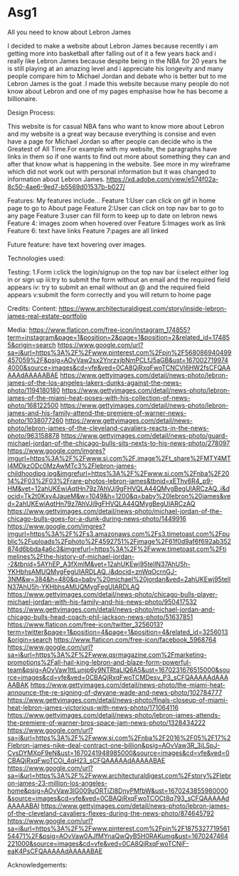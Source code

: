 # Asg1

All you need to know about Lebron James

I decided to make a website about Lebron James because recently i am getting more into basketball after falling out of it a few years back and i really like Lebron James because despite being in the NBA for 20 years he is still playing at an amazing level and i appreciate his longevity and many people compare him to Michael Jordan and debate who is better but to me Lebron James is the goat .I made this website because many people do not know about Lebron and one of my pages emphasise how he has become a billionaire.

Design Process:

This website is for casual NBA fans who want to know more about Lebron and my website is a great way because everything is consise and even have a page for Michael Jordan so after people can decide who is the Greatest of All Time.For example with my website, the paragraphs have links in them so if one wants to find out more about something they can and after that know what is happening in the website. See more in my wireframe which did not work out with personal information but it was changed to information about Lebron James. https://xd.adobe.com/view/e574f02a-8c50-4ae6-9ed7-b5569d01537b-b027/

Features:
My features include...
Feature 1:User can click on gif in home page to go to About page
Feature 2:User can click on top nav bar to go to any page
Feature 3:user can fill form to keep up to date on lebron news
Feature 4: images zoom when hovered over
Feature 5:Images work as link
Feature 6: text have links
Feature 7:pages are all linked

Future feature: have text hovering over images.

Technologies used:

Testing:
1.Form
i:click the login/signup on the top nav bar
ii:select either log in or sign up
iii:try to submit the form without an email and the required field appears
iv: try to submit an email without an @ and the required field appears
v:submit the form correctly and you will return to home page

Credits:
Content:
https://www.architecturaldigest.com/story/inside-lebron-james-real-estate-portfolio

Media:
https://www.flaticon.com/free-icon/instagram_174855?term=instagram&page=1&position=2&page=1&position=2&related_id=174855&origin=search
https://www.google.com/url?sa=i&url=https%3A%2F%2Fwww.pinterest.com%2Fpin%2F568086940499457059%2F&psig=AOvVaw2sx2YnrzxjbNmPCLfJ5aGB&ust=1670027199744000&source=images&cd=vfe&ved=0CA8QjRxqFwoTCNCVl6HW2fsCFQAAAAAdAAAAABAE
https://www.gettyimages.com/detail/news-photo/lebron-james-of-the-los-angeles-lakers-dunks-against-the-news-photo/1194180180
https://www.gettyimages.com/detail/news-photo/lebron-james-of-the-miami-heat-poses-with-his-collection-of-news-photo/168122500
https://www.gettyimages.com/detail/news-photo/lebron-james-and-his-family-attend-the-premiere-of-warner-news-photo/1038077260
https://www.gettyimages.com/detail/news-photo/lebron-james-of-the-cleveland-cavaliers-reacts-in-the-news-photo/963158878
https://www.gettyimages.com/detail/news-photo/guard-michael-jordan-of-the-chicago-bulls-sits-nexts-to-his-news-photo/278097
https://www.google.com/imgres?imgurl=https%3A%2F%2Fwww.si.com%2F.image%2Ft_share%2FMTY4MTI4MDkzODc0MzAwMTc3%2Flebron-james-childhoodjpg.jpg&imgrefurl=https%3A%2F%2Fwww.si.com%2Fnba%2F2014%2F03%2F03%2Frare-photos-lebron-james&tbnid=xEThv6R4_p9-HM&vet=12ahUKEwiAqtHn79z7AhVJj9gFHVQLA44QMygBegUIARCzAQ..i&docid=Tk2t0Kxy4JaueM&w=1049&h=1200&q=baby%20lebron%20james&ved=2ahUKEwiAqtHn79z7AhVJj9gFHVQLA44QMygBegUIARCzAQ
https://www.gettyimages.com/detail/news-photo/michael-jordan-of-the-chicago-bulls-goes-for-a-dunk-during-news-photo/1449916
https://www.google.com/imgres?imgurl=https%3A%2F%2Fs3.amazonaws.com%2Fs3.timetoast.com%2Fpublic%2Fuploads%2Fphoto%2F4592751%2Fimage%2F61f0d9af6f692ab352874d6bbda4a6c3&imgrefurl=https%3A%2F%2Fwww.timetoast.com%2Ftimelines%2Fthe-history-of-michael-jordan--2&tbnid=5AYhEP_A3fXmIM&vet=12ahUKEwj95tellN37AhU5h-YKHbhsAMUQMygFegUIARDLAQ..i&docid=znWqOcrnGJ-3NM&w=384&h=480&q=baby%20michael%20jordan&ved=2ahUKEwj95tellN37AhU5h-YKHbhsAMUQMygFegUIARDLAQ
https://www.gettyimages.com/detail/news-photo/chicago-bulls-player-michael-jordan-with-his-family-and-his-news-photo/950417532
https://www.gettyimages.com/detail/news-photo/michael-jordan-and-chicago-bulls-head-coach-phil-jackson-news-photo/51637851
https://www.flaticon.com/free-icon/twitter_3256013?term=twitter&page=1&position=4&page=1&position=4&related_id=3256013&origin=search
https://www.flaticon.com/free-icon/facebook_5968764
https://www.google.com/url?sa=i&url=https%3A%2F%2Fwww.qsrmagazine.com%2Fmarketing-promotions%2Fall-hail-king-lebron-and-blaze-form-powerful-team&psig=AOvVaw1ttLunjp6y9NTRtaLlQ6A5&ust=1670231676515000&source=images&cd=vfe&ved=0CBAQjRxqFwoTCMDesv_P3_sCFQAAAAAdAAAAABAK
https://www.gettyimages.com/detail/news-photo/the-miami-heat-announce-the-re-signing-of-dwyane-wade-and-news-photo/102784777
https://www.gettyimages.com/detail/news-photo/finals-closeup-of-miami-heat-lebron-james-victorious-with-news-photo/171064116
https://www.gettyimages.com/detail/news-photo/lebron-james-attends-the-premiere-of-warner-bros-space-jam-news-photo/1328434222
https://www.google.com/url?sa=i&url=https%3A%2F%2Fwww.si.com%2Fnba%2F2016%2F05%2F17%2Flebron-james-nike-deal-contract-one-billion&psig=AOvVaw3R_3iLSpJ-CvsDYMXpF9eN&ust=1670241948985000&source=images&cd=vfe&ved=0CBAQjRxqFwoTCOi_4qH23_sCFQAAAAAdAAAAABAE
https://www.google.com/url?sa=i&url=https%3A%2F%2Fwww.architecturaldigest.com%2Fstory%2Flebron-james-23-million-los-angeles-home&psig=AOvVaw3IG009uORTiZl8DnyPMfbW&ust=1670243855980000&source=images&cd=vfe&ved=0CBAQjRxqFwoTCOCt8q793_sCFQAAAAAdAAAAABAI
https://www.gettyimages.com/detail/news-photo/lebron-james-of-the-cleveland-cavaliers-flexes-during-the-news-photo/874645792
https://www.google.com/url?sa=i&url=https%3A%2F%2Fwww.pinterest.com%2Fpin%2F187532771956154471%2F&psig=AOvVaw0AJfMYnaQwQyB5H0RAKumg&ust=1670247464221000&source=images&cd=vfe&ved=0CA8QjRxqFwoTCNiF-eaK4PsCFQAAAAAdAAAAABAE

Acknowledgements:
